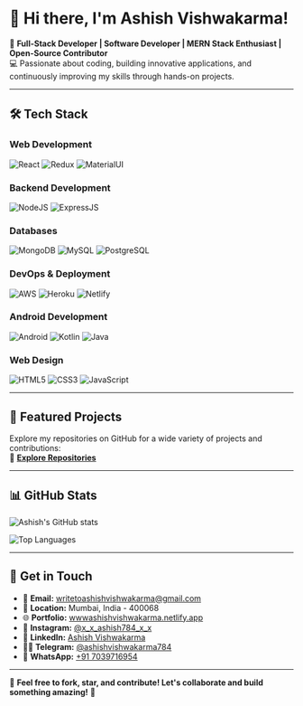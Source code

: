 # 👋 Hi there, I'm Ashish Vishwakarma!

🚀 **Full-Stack Developer | Software Developer | MERN Stack Enthusiast | Open-Source Contributor**  
💻 Passionate about coding, building innovative applications, and continuously improving my skills through hands-on projects.

---

## 🛠 Tech Stack

### **Web Development**  
![React](https://img.shields.io/badge/ReactJS-61DAFB?style=for-the-badge&logo=react&logoColor=black)  ![Redux](https://img.shields.io/badge/Redux-764ABC?style=for-the-badge&logo=redux&logoColor=white)  ![MaterialUI](https://img.shields.io/badge/MaterialUI-007FFF?style=for-the-badge&logo=mui&logoColor=white)

### **Backend Development**  
![NodeJS](https://img.shields.io/badge/NodeJS-339933?style=for-the-badge&logo=node.js&logoColor=white)  ![ExpressJS](https://img.shields.io/badge/ExpressJS-000000?style=for-the-badge&logo=express&logoColor=white)

### **Databases**  
![MongoDB](https://img.shields.io/badge/MongoDB-4EA94B?style=for-the-badge&logo=mongodb&logoColor=white)  ![MySQL](https://img.shields.io/badge/MySQL-4479A1?style=for-the-badge&logo=mysql&logoColor=white)  ![PostgreSQL](https://img.shields.io/badge/PostgreSQL-336791?style=for-the-badge&logo=postgresql&logoColor=white)

### **DevOps & Deployment**  
![AWS](https://img.shields.io/badge/AWS-232F3E?style=for-the-badge&logo=amazon-aws&logoColor=white)  ![Heroku](https://img.shields.io/badge/Heroku-430098?style=for-the-badge&logo=heroku&logoColor=white)  ![Netlify](https://img.shields.io/badge/Netlify-00C7B7?style=for-the-badge&logo=netlify&logoColor=white)

### **Android Development**  
![Android](https://img.shields.io/badge/Android-3DDC84?style=for-the-badge&logo=android&logoColor=white)  ![Kotlin](https://img.shields.io/badge/Kotlin-0095D5?style=for-the-badge&logo=kotlin&logoColor=white)  ![Java](https://img.shields.io/badge/Java-007396?style=for-the-badge&logo=java&logoColor=white)

### **Web Design**  
![HTML5](https://img.shields.io/badge/HTML5-E34F26?style=for-the-badge&logo=html5&logoColor=white)  ![CSS3](https://img.shields.io/badge/CSS3-1572B6?style=for-the-badge&logo=css3&logoColor=white)  ![JavaScript](https://img.shields.io/badge/JavaScript-F7DF1E?style=for-the-badge&logo=javascript&logoColor=black)

---

## 📌 Featured Projects

Explore my repositories on GitHub for a wide variety of projects and contributions:  
🔗 **[Explore Repositories](https://github.com/wwwashishtech?tab=repositories)**

---

## 📊 GitHub Stats

![Ashish's GitHub stats](https://github-readme-stats.vercel.app/api?username=wwwashishtech&show_icons=true&theme=radical)

![Top Languages](https://github-readme-stats.vercel.app/api/top-langs/?username=wwwashishtech&layout=compact&theme=radical)

---

## 👯 Get in Touch

- 📩 **Email:** [writetoashishvishwakarma@gmail.com](mailto:writetoashishvishwakarma@gmail.com)  
- 📍 **Location:** Mumbai, India - 400068  
- 🌐 **Portfolio:** [wwwashishvishwakarma.netlify.app](https://wwwashishvishwakarma.netlify.app/)  
- 📸 **Instagram:** [@x_x_ashish784_x_x](https://www.instagram.com/x_x_ashish784_x_x/)  
- 🌟 **LinkedIn:** [Ashish Vishwakarma](https://www.linkedin.com/in/ashishvishwakarma1407/)  
- 🧑‍💻 **Telegram:** [@ashishvishwakarma784](https://t.me/ashishvishwakarma784)  
- 📱 **WhatsApp:** [+91 7039716954](https://wa.me/+917039716954/) 

---

🌟 **Feel free to fork, star, and contribute! Let's collaborate and build something amazing!** 🚀
